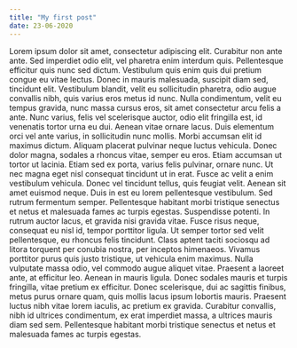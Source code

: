 ```yaml
---
title: "My first post"
date: 23-06-2020
---
```

Lorem ipsum dolor sit amet, consectetur adipiscing elit. Curabitur non ante ante. Sed imperdiet odio elit, vel pharetra enim interdum quis. Pellentesque efficitur quis nunc sed dictum. Vestibulum quis enim quis dui pretium congue eu vitae lectus. Donec in mauris malesuada, suscipit diam sed, tincidunt elit. Vestibulum blandit, velit eu sollicitudin pharetra, odio augue convallis nibh, quis varius eros metus id nunc. Nulla condimentum, velit eu tempus gravida, nunc massa cursus eros, sit amet consectetur arcu felis a ante. Nunc varius, felis vel scelerisque auctor, odio elit fringilla est, id venenatis tortor urna eu dui. Aenean vitae ornare lacus.
Duis elementum orci vel ante varius, in sollicitudin nunc mollis. Morbi accumsan elit id maximus dictum. Aliquam placerat pulvinar neque luctus vehicula. Donec dolor magna, sodales a rhoncus vitae, semper eu eros. Etiam accumsan ut tortor ut lacinia. Etiam sed ex porta, varius felis pulvinar, ornare nunc. Ut nec magna eget nisl consequat tincidunt ut in erat. Fusce ac velit a enim vestibulum vehicula.
Donec vel tincidunt tellus, quis feugiat velit. Aenean sit amet euismod neque. Duis in est eu lorem pellentesque vestibulum. Sed rutrum fermentum semper. Pellentesque habitant morbi tristique senectus et netus et malesuada fames ac turpis egestas. Suspendisse potenti. In rutrum auctor lacus, et gravida nisi gravida vitae. Fusce risus neque, consequat eu nisl id, tempor porttitor ligula. Ut semper tortor sed velit pellentesque, eu rhoncus felis tincidunt.
Class aptent taciti sociosqu ad litora torquent per conubia nostra, per inceptos himenaeos. Vivamus porttitor purus quis justo tristique, ut vehicula enim maximus. Nulla vulputate massa odio, vel commodo augue aliquet vitae. Praesent a laoreet ante, at efficitur leo. Aenean in mauris ligula. Donec sodales mauris et turpis fringilla, vitae pretium ex efficitur. Donec scelerisque, dui ac sagittis finibus, metus purus ornare quam, quis mollis lacus ipsum lobortis mauris. Praesent luctus nibh vitae lorem iaculis, ac pretium ex gravida. Curabitur convallis, nibh id ultrices condimentum, ex erat imperdiet massa, a ultrices mauris diam sed sem. Pellentesque habitant morbi tristique senectus et netus et malesuada fames ac turpis egestas.





